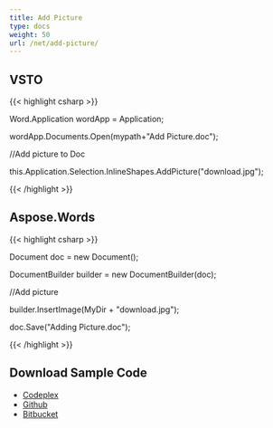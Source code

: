 ```yaml
---
title: Add Picture
type: docs
weight: 50
url: /net/add-picture/
---
```


## **VSTO**
{{< highlight csharp >}}

 Word.Application wordApp = Application;

wordApp.Documents.Open(mypath+"Add Picture.doc");

//Add picture to Doc

this.Application.Selection.InlineShapes.AddPicture("download.jpg");

{{< /highlight >}}
## **Aspose.Words**
{{< highlight csharp >}}

 Document doc = new Document();

DocumentBuilder builder = new DocumentBuilder(doc);

//Add picture

builder.InsertImage(MyDir + "download.jpg");

doc.Save("Adding Picture.doc");

{{< /highlight >}}
## **Download Sample Code**
- [Codeplex](https://asposevsto.codeplex.com/downloads/get/787339)
- [Github](https://github.com/asposemarketplace/Aspose_for_VSTO/releases/download/Aspose.Words1.0/Add.Picture.Aspose.Words.zip)
- [Bitbucket](https://bitbucket.org/asposemarketplace/aspose-for-vsto/downloads/Add%20Picture%20and%20WordArt%20\(Aspose.Words\).zip)
